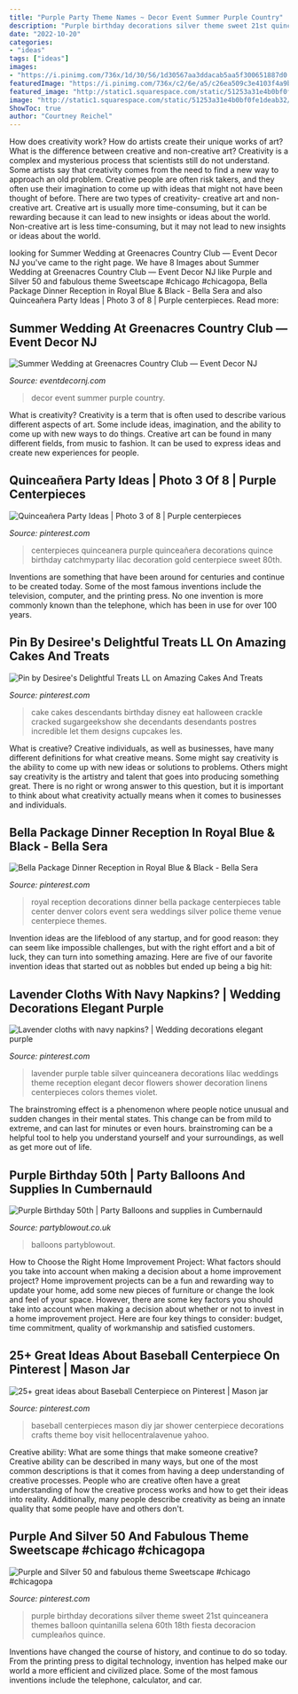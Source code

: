 ```yaml
---
title: "Purple Party Theme Names ~ Decor Event Summer Purple Country"
description: "Purple birthday decorations silver theme sweet 21st quinceanera themes balloon quintanilla selena 60th 18th fiesta decoracion cumpleaños quince"
date: "2022-10-20"
categories:
- "ideas"
tags: ["ideas"]
images:
- "https://i.pinimg.com/736x/1d/30/56/1d30567aa3ddacab5aa5f300651887d0.jpg"
featuredImage: "https://i.pinimg.com/736x/c2/6e/a5/c26ea509c3e4103f4a9b9fdb660577fa--royal-blue-wedding-decorations-royal-blue-weddings.jpg"
featured_image: "http://static1.squarespace.com/static/51253a31e4b0bf0fe1deab32/t/512e2bafe4b0bc5cbd002b55/1361980340277/Wedding+Decor+Summer+Purple+Floral+1+web+size.jpg?format=1000w"
image: "http://static1.squarespace.com/static/51253a31e4b0bf0fe1deab32/t/512e2bafe4b0bc5cbd002b55/1361980340277/Wedding+Decor+Summer+Purple+Floral+1+web+size.jpg?format=1000w"
ShowToc: true
author: "Courtney Reichel"
---
```



How does creativity work? How do artists create their unique works of art? What is the difference between creative and non-creative art?
Creativity is a complex and mysterious process that scientists still do not understand. Some artists say that creativity comes from the need to find a new way to approach an old problem. Creative people are often risk takers, and they often use their imagination to come up with ideas that might not have been thought of before. There are two types of creativity- creative art and non-creative art. Creative art is usually more time-consuming, but it can be rewarding because it can lead to new insights or ideas about the world. Non-creative art is less time-consuming, but it may not lead to new insights or ideas about the world.

	

		
looking for Summer Wedding at Greenacres Country Club — Event Decor NJ you've came to the right page. We have 8 Images about Summer Wedding at Greenacres Country Club — Event Decor NJ like Purple and Silver 50 and fabulous theme Sweetscape #chicago #chicagopa, Bella Package Dinner Reception in Royal Blue &amp; Black - Bella Sera and also Quinceañera Party Ideas | Photo 3 of 8 | Purple centerpieces. Read more:
		
    
## Summer Wedding At Greenacres Country Club — Event Decor NJ

<img loading=lazy src="http://static1.squarespace.com/static/51253a31e4b0bf0fe1deab32/t/512e2bafe4b0bc5cbd002b55/1361980340277/Wedding+Decor+Summer+Purple+Floral+1+web+size.jpg?format=1000w" onerror="this.onerror=null;this.src='https://tse3.mm.bing.net/th?id=OIP.m0Z-DmbkgchEYYodPbGP9wHaLG&amp;pid=15.1';" alt="Summer Wedding at Greenacres Country Club — Event Decor NJ">

_Source: eventdecornj.com_

>decor event summer purple country. 

	

What is creativity?
Creativity is a term that is often used to describe various different aspects of art. Some include ideas, imagination, and the ability to come up with new ways to do things. Creative art can be found in many different fields, from music to fashion. It can be used to express ideas and create new experiences for people.

    
## Quinceañera Party Ideas | Photo 3 Of 8 | Purple Centerpieces

<img loading=lazy src="https://i.pinimg.com/736x/61/6e/24/616e248229380a29103205c4676c6e90--quinceanera-centerpieces-party-centerpieces.jpg" onerror="this.onerror=null;this.src='https://tse2.mm.bing.net/th?id=OIP.zXCTXMj2ewK4gWnmhJxoZQHaLL&amp;pid=15.1';" alt="Quinceañera Party Ideas | Photo 3 of 8 | Purple centerpieces">

_Source: pinterest.com_

>centerpieces quinceanera purple quinceañera decorations quince birthday catchmyparty lilac decoration gold centerpiece sweet 80th. 

	

Inventions are something that have been around for centuries and continue to be created today. Some of the most famous inventions include the television, computer, and the printing press. No one invention is more commonly known than the telephone, which has been in use for over 100 years.

    
## Pin By Desiree&#039;s Delightful Treats LL On Amazing Cakes And Treats

<img loading=lazy src="https://i.pinimg.com/736x/f5/8e/0c/f58e0c80c5fd66a0ae757a036747113c.jpg" onerror="this.onerror=null;this.src='https://tse2.mm.bing.net/th?id=OIP.9soorQPHEoYjoHD58PijjwHaL8&amp;pid=15.1';" alt="Pin by Desiree&#039;s Delightful Treats LL on Amazing Cakes And Treats">

_Source: pinterest.com_

>cake cakes descendants birthday disney eat halloween crackle cracked sugargeekshow she decendants desendants postres incredible let them designs cupcakes les. 

	

What is creative?
Creative individuals, as well as businesses, have many different definitions for what creative means. Some might say creativity is the ability to come up with new ideas or solutions to problems. Others might say creativity is the artistry and talent that goes into producing something great. There is no right or wrong answer to this question, but it is important to think about what creativity actually means when it comes to businesses and individuals.

    
## Bella Package Dinner Reception In Royal Blue &amp; Black - Bella Sera

<img loading=lazy src="https://i.pinimg.com/736x/c2/6e/a5/c26ea509c3e4103f4a9b9fdb660577fa--royal-blue-wedding-decorations-royal-blue-weddings.jpg" onerror="this.onerror=null;this.src='https://tse3.mm.bing.net/th?id=OIP.lnzWx2uXdJI320pBfWZbhAAAAA&amp;pid=15.1';" alt="Bella Package Dinner Reception in Royal Blue &amp; Black - Bella Sera">

_Source: pinterest.com_

>royal reception decorations dinner bella package centerpieces table center denver colors event sera weddings silver police theme venue centerpiece themes. 

	

Invention ideas are the lifeblood of any startup, and for good reason: they can seem like impossible challenges, but with the right effort and a bit of luck, they can turn into something amazing. Here are five of our favorite invention ideas that started out as nobbles but ended up being a big hit:

    
## Lavender Cloths With Navy Napkins? | Wedding Decorations Elegant Purple

<img loading=lazy src="https://i.pinimg.com/736x/99/f2/b8/99f2b8b80f178e1d8276326cf08f331b--lavender-color-scheme-reception-ideas.jpg" onerror="this.onerror=null;this.src='https://tse2.mm.bing.net/th?id=OIP.bi24r1k0ZZ94F3PFsq5hJwHaL-&amp;pid=15.1';" alt="Lavender cloths with navy napkins? | Wedding decorations elegant purple">

_Source: pinterest.com_

>lavender purple table silver quinceanera decorations lilac weddings theme reception elegant decor flowers shower decoration linens centerpieces colors themes violet. 

	

The brainstroming effect is a phenomenon where people notice unusual and sudden changes in their mental states. This change can be from mild to extreme, and can last for minutes or even hours. brainstroming can be a helpful tool to help you understand yourself and your surroundings, as well as get more out of life.

    
## Purple Birthday 50th | Party Balloons And Supplies In Cumbernauld

<img loading=lazy src="https://www.partyblowout.co.uk/wp-content/uploads/2019/07/Purple-birthday-50th.jpg" onerror="this.onerror=null;this.src='https://tse1.mm.bing.net/th?id=OIP.AbIpkyce1jBWSCOdxhN0RQHaNK&amp;pid=15.1';" alt="Purple Birthday 50th | Party Balloons and supplies in Cumbernauld">

_Source: partyblowout.co.uk_

>balloons partyblowout. 

	

How to Choose the Right Home Improvement Project: What factors should you take into account when making a decision about a home improvement project?
Home improvement projects can be a fun and rewarding way to update your home, add some new pieces of furniture or change the look and feel of your space. However, there are some key factors you should take into account when making a decision about whether or not to invest in a home improvement project. Here are four key things to consider: budget, time commitment, quality of workmanship and satisfied customers.

    
## 25+ Great Ideas About Baseball Centerpiece On Pinterest | Mason Jar

<img loading=lazy src="https://i.pinimg.com/736x/1d/30/56/1d30567aa3ddacab5aa5f300651887d0.jpg" onerror="this.onerror=null;this.src='https://tse1.mm.bing.net/th?id=OIP.r_JYiDLufRatO49lntl5WgHaJ3&amp;pid=15.1';" alt="25+ great ideas about Baseball Centerpiece on Pinterest | Mason jar">

_Source: pinterest.com_

>baseball centerpieces mason diy jar shower centerpiece decorations crafts theme boy visit hellocentralavenue yahoo. 

	

Creative ability: What are some things that make someone creative?
Creative ability can be described in many ways, but one of the most common descriptions is that it comes from having a deep understanding of creative processes. People who are creative often have a great understanding of how the creative process works and how to get their ideas into reality. Additionally, many people describe creativity as being an innate quality that some people have and others don't.

    
## Purple And Silver 50 And Fabulous Theme Sweetscape #chicago #chicagopa

<img loading=lazy src="https://i.pinimg.com/736x/af/bc/0f/afbc0ff4d54e8447d23f2879cc8da5e0.jpg" onerror="this.onerror=null;this.src='https://tse3.mm.bing.net/th?id=OIP.pB-ihjf7mLjIy_DEhJqgGAHaJ3&amp;pid=15.1';" alt="Purple and Silver 50 and fabulous theme Sweetscape #chicago #chicagopa">

_Source: pinterest.com_

>purple birthday decorations silver theme sweet 21st quinceanera themes balloon quintanilla selena 60th 18th fiesta decoracion cumpleaños quince. 

	

Inventions have changed the course of history, and continue to do so today. From the printing press to digital technology, invention has helped make our world a more efficient and civilized place. Some of the most famous inventions include the telephone, calculator, and car.

